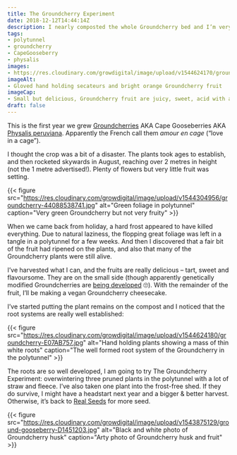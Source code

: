 ```yaml
---
title: The Groundcherry Experiment
date: 2018-12-12T14:44:14Z
description: I nearly composted the whole Groundcherry bed and I’m very glad I didn’t.
tags: 
- polytunnel
- groundcherry
- CapeGooseberry
- physalis
images: 
- https://res.cloudinary.com/growdigital/image/upload/v1544624170/groundcherry-4D279C3E.jpg
imageAlt: 
- Gloved hand holding secateurs and bright orange Groundcherry fruit
imageCap:
- Small but delicious, Groundcherry fruit are juicy, sweet, acid with a hint of passion fruit
draft: false
---
```


This is the first year we grew [Groundcherries](http://www.realseeds.co.uk/physalis.html) AKA Cape Gooseberries AKA [Physalis peruviana](https://en.wikipedia.org/wiki/Physalis_peruviana). Apparently the French call them _amour en cage_ (“love in a cage”).

I thought the crop was a bit of a disaster. The plants took ages to establish, and then rocketed skywards in August, reaching over 2 metres in height (not the 1 metre advertised!). Plenty of flowers but very little fruit was setting. 

{{< figure src="https://res.cloudinary.com/growdigital/image/upload/v1544304956/groundcherry-44088538741.jpg" alt="Green foliage in polytunnel" caption="Very green Groundcherry but not very fruity" >}}

When we came back from holiday, a hard frost appeared to have killed everything. Due to natural laziness, the flopping great foliage was left in a tangle in a polytunnel for a few weeks. And then I discovered that a fair bit of the fruit had ripened on the plants, and also that many of the Groundcherry plants were still alive.

I’ve harvested what I can, and the fruits are really delicious – tart, sweet and flavoursome. They are on the small side (though apparently genetically modified Groundcherries are [being developed](https://www.independent.co.uk/news/science/groundcherry-fruit-gene-editing-berries-strawberries-physalis-a8563276.html) 🙄). With the remainder of the fruit, I’ll be making a vegan Groundcherry cheesecake.

I’ve started putting the plant remains on the compost and I noticed that the root systems are really well established:

{{< figure src="https://res.cloudinary.com/growdigital/image/upload/v1544624180/groundcherry-E07AB757.jpg" alt="Hand holding plants showing a mass of thin white roots" caption="The well formed root system of the Groundcherry in the polytunnel" >}}

The roots are so well developed, I am going to try The Groundcherry Experiment: overwintering three pruned plants in the polytunnel with a lot of straw and fleece. I’ve also taken one plant into the frost-free shed. If they do survive, I might have a headstart next year and a bigger & better harvest. Otherwise, it’s back to [Real Seeds](http://www.realseeds.co.uk/physalis.html) for more seed.

{{< figure src="https://res.cloudinary.com/growdigital/image/upload/v1543875129/ground-gooseberry-D1451203.jpg" alt="Black and white photo of Groundcherry husk" caption="Arty photo of Groundcherry husk and fruit" >}}
